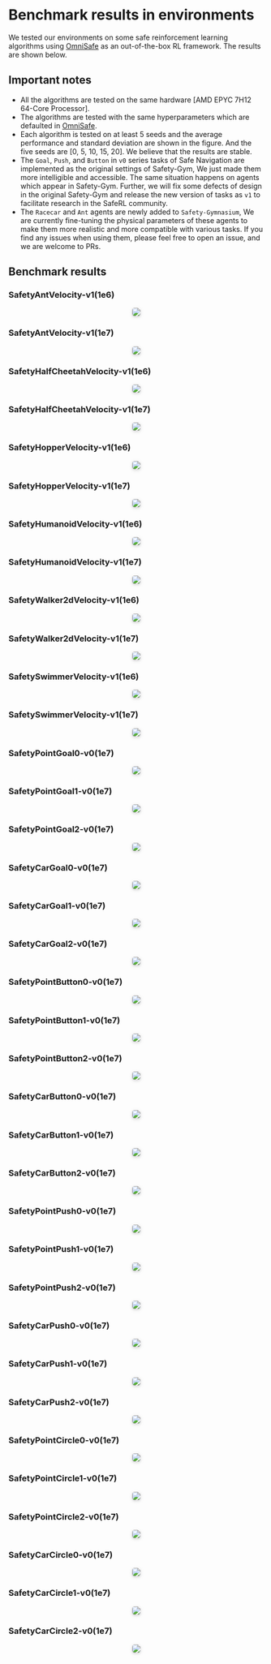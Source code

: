 # Benchmark results in environments

We tested our environments on some safe reinforcement learning algorithms using [OmniSafe](https://github.com/OmniSafeAI/omnisafe) as an out-of-the-box RL framework. The results are shown below.

## Important notes
- All the algorithms are tested on the same hardware [AMD EPYC 7H12 64-Core Processor].
- The algorithms are tested with the same hyperparameters which are defaulted in [OmniSafe](https://github.com/OmniSafeAI/omnisafe/tree/main/omnisafe/configs/on-policy).
- Each algorithm is tested on at least 5 seeds and the average performance and standard deviation are shown in the figure. And the five seeds are [0, 5, 10, 15, 20]. We believe that the results are stable.
- The `Goal`, `Push`, and `Button` in `v0` series tasks of Safe Navigation are implemented as the original settings of Safety-Gym, We just made them more intelligible and accessible. The same situation happens on agents which appear in Safety-Gym. Further, we will fix some defects of design in the original Safety-Gym and release the new version of tasks as `v1` to facilitate research in the SafeRL community.
- The `Racecar` and `Ant` agents are newly added to `Safety-Gymnasium`, We are currently fine-tuning the physical parameters of these agents to make them more realistic and more compatible with various tasks. If you find any issues when using them, please feel free to open an issue, and we are welcome to PRs.

## Benchmark results
### SafetyAntVelocity-v1(1e6)
<center>
    <img style="border-radius: 0.3125em;
    box-shadow: 0 2px 4px 0 rgba(34,36,38,.12),0 2px 10px 0 rgba(34,36,38,.08);"
    src="./benchmarks/first_order_ant_1e6.png">
    <br>
</center>

### SafetyAntVelocity-v1(1e7)
<center>
    <img style="border-radius: 0.3125em;
    box-shadow: 0 2px 4px 0 rgba(34,36,38,.12),0 2px 10px 0 rgba(34,36,38,.08);"
    src="./benchmarks/first_order_ant_1e7.png">
    <br>
</center>

### SafetyHalfCheetahVelocity-v1(1e6)
<center>
    <img style="border-radius: 0.3125em;
    box-shadow: 0 2px 4px 0 rgba(34,36,38,.12),0 2px 10px 0 rgba(34,36,38,.08);"
    src="./benchmarks/first_order_halfcheetah_1e6.png">
    <br>
</center>

### SafetyHalfCheetahVelocity-v1(1e7)
<center>
    <img style="border-radius: 0.3125em;
    box-shadow: 0 2px 4px 0 rgba(34,36,38,.12),0 2px 10px 0 rgba(34,36,38,.08);"
    src="./benchmarks/first_order_halfcheetah_1e7.png">
    <br>
</center>

### SafetyHopperVelocity-v1(1e6)
<center>
    <img style="border-radius: 0.3125em;
    box-shadow: 0 2px 4px 0 rgba(34,36,38,.12),0 2px 10px 0 rgba(34,36,38,.08);"
    src="./benchmarks/first_order_hopper_1e6.png">
    <br>
</center>

### SafetyHopperVelocity-v1(1e7)
<center>
    <img style="border-radius: 0.3125em;
    box-shadow: 0 2px 4px 0 rgba(34,36,38,.12),0 2px 10px 0 rgba(34,36,38,.08);"
    src="./benchmarks/first_order_hopper_1e7.png">
    <br>
</center>

### SafetyHumanoidVelocity-v1(1e6)
<center>
    <img style="border-radius: 0.3125em;
    box-shadow: 0 2px 4px 0 rgba(34,36,38,.12),0 2px 10px 0 rgba(34,36,38,.08);"
    src="./benchmarks/first_order_humanoid_1e6.png">
    <br>
</center>

### SafetyHumanoidVelocity-v1(1e7)
<center>
    <img style="border-radius: 0.3125em;
    box-shadow: 0 2px 4px 0 rgba(34,36,38,.12),0 2px 10px 0 rgba(34,36,38,.08);"
    src="./benchmarks/first_order_humanoid_1e7.png">
    <br>
</center>

### SafetyWalker2dVelocity-v1(1e6)
<center>
    <img style="border-radius: 0.3125em;
    box-shadow: 0 2px 4px 0 rgba(34,36,38,.12),0 2px 10px 0 rgba(34,36,38,.08);"
    src="./benchmarks/first_order_walker2d_1e6.png">
    <br>
</center>

### SafetyWalker2dVelocity-v1(1e7)
<center>
    <img style="border-radius: 0.3125em;
    box-shadow: 0 2px 4px 0 rgba(34,36,38,.12),0 2px 10px 0 rgba(34,36,38,.08);"
    src="./benchmarks/first_order_walker2d_1e7.png">
    <br>
</center>

### SafetySwimmerVelocity-v1(1e6)
<center>
    <img style="border-radius: 0.3125em;
    box-shadow: 0 2px 4px 0 rgba(34,36,38,.12),0 2px 10px 0 rgba(34,36,38,.08);"
    src="./benchmarks/first_order_swimmer_1e6.png">
    <br>
</center>

### SafetySwimmerVelocity-v1(1e7)
<center>
    <img style="border-radius: 0.3125em;
    box-shadow: 0 2px 4px 0 rgba(34,36,38,.12),0 2px 10px 0 rgba(34,36,38,.08);"
    src="./benchmarks/first_order_swimmer_1e7.png">
    <br>
</center>

### SafetyPointGoal0-v0(1e7)
<center>
    <img style="border-radius: 0.3125em;
    box-shadow: 0 2px 4px 0 rgba(34,36,38,.12),0 2px 10px 0 rgba(34,36,38,.08);"
    src="./benchmarks/first_order_pointgoal0_1e7.png">
    <br>
</center>

### SafetyPointGoal1-v0(1e7)
<center>
    <img style="border-radius: 0.3125em;
    box-shadow: 0 2px 4px 0 rgba(34,36,38,.12),0 2px 10px 0 rgba(34,36,38,.08);"
    src="./benchmarks/first_order_pointgoal1_1e7.png">
    <br>
</center>

### SafetyPointGoal2-v0(1e7)
<center>
    <img style="border-radius: 0.3125em;
    box-shadow: 0 2px 4px 0 rgba(34,36,38,.12),0 2px 10px 0 rgba(34,36,38,.08);"
    src="./benchmarks/first_order_pointgoal2_1e7.png">
    <br>
</center>

### SafetyCarGoal0-v0(1e7)
<center>
    <img style="border-radius: 0.3125em;
    box-shadow: 0 2px 4px 0 rgba(34,36,38,.12),0 2px 10px 0 rgba(34,36,38,.08);"
    src="./benchmarks/first_order_cargoal0_1e7.png">
    <br>
</center>

### SafetyCarGoal1-v0(1e7)
<center>
    <img style="border-radius: 0.3125em;
    box-shadow: 0 2px 4px 0 rgba(34,36,38,.12),0 2px 10px 0 rgba(34,36,38,.08);"
    src="./benchmarks/first_order_cargoal1_1e7.png">
    <br>
</center>

### SafetyCarGoal2-v0(1e7)
<center>
    <img style="border-radius: 0.3125em;
    box-shadow: 0 2px 4px 0 rgba(34,36,38,.12),0 2px 10px 0 rgba(34,36,38,.08);"
    src="./benchmarks/first_order_cargoal2_1e7.png">
    <br>
</center>

### SafetyPointButton0-v0(1e7)
<center>
    <img style="border-radius: 0.3125em;
    box-shadow: 0 2px 4px 0 rgba(34,36,38,.12),0 2px 10px 0 rgba(34,36,38,.08);"
    src="./benchmarks/first_order_pointbutton0_1e7.png">
    <br>
</center>

### SafetyPointButton1-v0(1e7)
<center>
    <img style="border-radius: 0.3125em;
    box-shadow: 0 2px 4px 0 rgba(34,36,38,.12),0 2px 10px 0 rgba(34,36,38,.08);"
    src="./benchmarks/first_order_pointbutton1_1e7.png">
    <br>
</center>

### SafetyPointButton2-v0(1e7)
<center>
    <img style="border-radius: 0.3125em;
    box-shadow: 0 2px 4px 0 rgba(34,36,38,.12),0 2px 10px 0 rgba(34,36,38,.08);"
    src="./benchmarks/first_order_pointbutton2_1e7.png">
    <br>
</center>

### SafetyCarButton0-v0(1e7)
<center>
    <img style="border-radius: 0.3125em;
    box-shadow: 0 2px 4px 0 rgba(34,36,38,.12),0 2px 10px 0 rgba(34,36,38,.08);"
    src="./benchmarks/first_order_carbutton0_1e7.png">
    <br>
</center>

### SafetyCarButton1-v0(1e7)
<center>
    <img style="border-radius: 0.3125em;
    box-shadow: 0 2px 4px 0 rgba(34,36,38,.12),0 2px 10px 0 rgba(34,36,38,.08);"
    src="./benchmarks/first_order_carbutton1_1e7.png">
    <br>
</center>

### SafetyCarButton2-v0(1e7)
<center>
    <img style="border-radius: 0.3125em;
    box-shadow: 0 2px 4px 0 rgba(34,36,38,.12),0 2px 10px 0 rgba(34,36,38,.08);"
    src="./benchmarks/first_order_carbutton2_1e7.png">
    <br>
</center>

### SafetyPointPush0-v0(1e7)
<center>
    <img style="border-radius: 0.3125em;
    box-shadow: 0 2px 4px 0 rgba(34,36,38,.12),0 2px 10px 0 rgba(34,36,38,.08);"
    src="./benchmarks/first_order_pointpush0_1e7.png">
    <br>
</center>

### SafetyPointPush1-v0(1e7)
<center>
    <img style="border-radius: 0.3125em;
    box-shadow: 0 2px 4px 0 rgba(34,36,38,.12),0 2px 10px 0 rgba(34,36,38,.08);"
    src="./benchmarks/first_order_pointpush1_1e7.png">
    <br>
</center>

### SafetyPointPush2-v0(1e7)
<center>
    <img style="border-radius: 0.3125em;
    box-shadow: 0 2px 4px 0 rgba(34,36,38,.12),0 2px 10px 0 rgba(34,36,38,.08);"
    src="./benchmarks/first_order_pointpush2_1e7.png">
    <br>
</center>

### SafetyCarPush0-v0(1e7)
<center>
    <img style="border-radius: 0.3125em;
    box-shadow: 0 2px 4px 0 rgba(34,36,38,.12),0 2px 10px 0 rgba(34,36,38,.08);"
    src="./benchmarks/first_order_carpush0_1e7.png">
    <br>
</center>

### SafetyCarPush1-v0(1e7)
<center>
    <img style="border-radius: 0.3125em;
    box-shadow: 0 2px 4px 0 rgba(34,36,38,.12),0 2px 10px 0 rgba(34,36,38,.08);"
    src="./benchmarks/first_order_carpush1_1e7.png">
    <br>
</center>

### SafetyCarPush2-v0(1e7)
<center>
    <img style="border-radius: 0.3125em;
    box-shadow: 0 2px 4px 0 rgba(34,36,38,.12),0 2px 10px 0 rgba(34,36,38,.08);"
    src="./benchmarks/first_order_carpush2_1e7.png">
    <br>
</center>

### SafetyPointCircle0-v0(1e7)
<center>
    <img style="border-radius: 0.3125em;
    box-shadow: 0 2px 4px 0 rgba(34,36,38,.12),0 2px 10px 0 rgba(34,36,38,.08);"
    src="./benchmarks/first_order_pointcircle0_1e7.png">
    <br>
</center>

### SafetyPointCircle1-v0(1e7)
<center>
    <img style="border-radius: 0.3125em;
    box-shadow: 0 2px 4px 0 rgba(34,36,38,.12),0 2px 10px 0 rgba(34,36,38,.08);"
    src="./benchmarks/first_order_pointcircle1_1e7.png">
    <br>
</center>

### SafetyPointCircle2-v0(1e7)
<center>
    <img style="border-radius: 0.3125em;
    box-shadow: 0 2px 4px 0 rgba(34,36,38,.12),0 2px 10px 0 rgba(34,36,38,.08);"
    src="./benchmarks/first_order_pointcircle2_1e7.png">
    <br>
</center>

### SafetyCarCircle0-v0(1e7)
<center>
    <img style="border-radius: 0.3125em;
    box-shadow: 0 2px 4px 0 rgba(34,36,38,.12),0 2px 10px 0 rgba(34,36,38,.08);"
    src="./benchmarks/first_order_carcircle0_1e7.png">
    <br>
</center>

### SafetyCarCircle1-v0(1e7)
<center>
    <img style="border-radius: 0.3125em;
    box-shadow: 0 2px 4px 0 rgba(34,36,38,.12),0 2px 10px 0 rgba(34,36,38,.08);"
    src="./benchmarks/first_order_carcircle1_1e7.png">
    <br>
</center>

### SafetyCarCircle2-v0(1e7)
<center>
    <img style="border-radius: 0.3125em;
    box-shadow: 0 2px 4px 0 rgba(34,36,38,.12),0 2px 10px 0 rgba(34,36,38,.08);"
    src="./benchmarks/first_order_carcircle2_1e7.png">
    <br>
</center>

